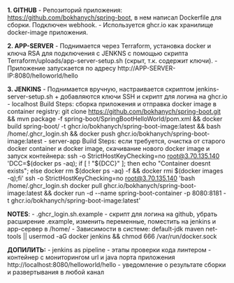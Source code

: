 **1. GITHUB**
    - Репозиторий приложения: https://github.com/bokhanych/spring-boot, в нем написал Dockerfile для сборки. Подключен webhook.
    - Используется ghcr.io как хранилище docker-image приложения.

**2. APP-SERVER**
    - Поднимается через Terraform, установка docker и ключа RSA для подключения с JENKNS с помощью скрипта Terraform/uploads/app-server-setup.sh (скрыт, т.к. содержит ключи). 
    - Приложение запускается по адресу http://APP-SERVER-IP:8080/helloworld/hello

**3. JENKINS**
    - Поднимается вручную, настраивается скриптом jenkins-server-setup.sh + добавляются ключи SSH и скрипт для логина на ghcr.io
    - localhost Build Steps: сборка приложения и отправка docker image в container registry:
        git clone https://github.com/bokhanych/spring-boot.git && mvn package -f spring-boot/SpringBootHelloWorld/pom.xml && docker build spring-boot/ -t ghcr.io/bokhanych/spring-boot-image:latest && bash /home/.ghcr_login.sh && docker push ghcr.io/bokhanych/spring-boot-image:latest
    - server-app Build Steps: если требуется, очистка от старого docker container и docker image, скачивание нового docker image и запуск контейнера:
        ssh -o StrictHostKeyChecking=no root@3.70.135.140 'DCC=$(docker ps -aq); if [ ! "${DCC}" ]; then echo "Container doesnt exists"; else docker rm $(docker ps -aq) -f && docker rmi $(docker images -q);fi'
        ssh -o StrictHostKeyChecking=no root@3.70.135.140 'bash /home/.ghcr_login.sh docker pull ghcr.io/bokhanych/spring-boot-image:latest && docker run -d --name spring-boot-container -p 8080:8181 -t ghcr.io/bokhanych/spring-boot-image:latest'

**NOTES**:
    - .ghcr_login.sh.example - скрипт для логина на github, убрать расширение .example, изменить переменные, поместить на jenkins и app-сервер в /home/
    - Зависимости в системе: default-jdk maven net-tools || usermod -aG docker jenkins && chmod 666 /var/run/docker.sock

**ДОПИЛИТЬ:** 
    - jenkins as pipeline
    - этапы проверки кода линтером
    - контейнер с мониторингом url и java порта приложения http://localhost:8080/helloworld/hello
    - уведомление о результате сборки и развертывания в любой канал